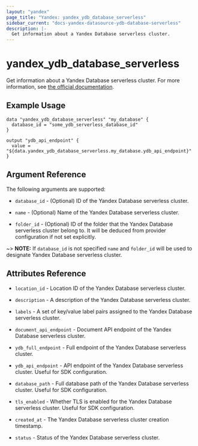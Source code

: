 ```yaml
---
layout: "yandex"
page_title: "Yandex: yandex_ydb_database_serverless"
sidebar_current: "docs-yandex-datasource-ydb-database-serverless"
description: |-
  Get information about a Yandex Database serverless cluster.
---
```


# yandex\_ydb\_database\_serverless

Get information about a Yandex Database serverless cluster.
For more information, see [the official documentation](https://cloud.yandex.com/en/docs/ydb/concepts/serverless_and_dedicated).

## Example Usage

```hcl
data "yandex_ydb_database_serverless" "my_database" {
  database_id = "some_ydb_serverless_database_id"
}

output "ydb_api_endpoint" {
  value = "${data.yandex_ydb_database_serverless.my_database.ydb_api_endpoint}"
}
```

## Argument Reference

The following arguments are supported:

* `database_id` - (Optional) ID of the Yandex Database serverless cluster.

* `name` - (Optional) Name of the Yandex Database serverless cluster.

* `folder_id` - (Optional) ID of the folder that the Yandex Database serverless cluster belong to.
  It will be deduced from provider configuration if not set explicitly.

~> **NOTE:** If `database_id` is not specified
`name` and `folder_id` will be used to designate Yandex Database serverless cluster.

## Attributes Reference

* `location_id` - Location ID of the Yandex Database serverless cluster.

* `description` - A description of the Yandex Database serverless cluster.

* `labels` - A set of key/value label pairs assigned to the Yandex Database serverless cluster.

* `document_api_endpoint` - Document API endpoint of the Yandex Database serverless cluster.

* `ydb_full_endpoint` - Full endpoint of the Yandex Database serverless cluster.

* `ydb_api_endpoint` - API endpoint of the Yandex Database serverless cluster.
  Useful for SDK configuration.

* `database_path` - Full database path of the Yandex Database serverless cluster.
  Useful for SDK configuration.

* `tls_enabled` - Whether TLS is enabled for the Yandex Database serverless cluster.
  Useful for SDK configuration.

* `created_at` - The Yandex Database serverless cluster creation timestamp.

* `status` - Status of the Yandex Database serverless cluster.
